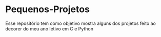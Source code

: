 # Pequenos-Projetos
Esse repositório tem como objetivo mostra alguns dos projetos feito ao decorer do meu ano letivo em C e Python
